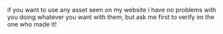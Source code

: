 if you want to use any asset seen on my website i have no problems with you doing whatever you want with them, but ask me first to verify im the one who made it!
